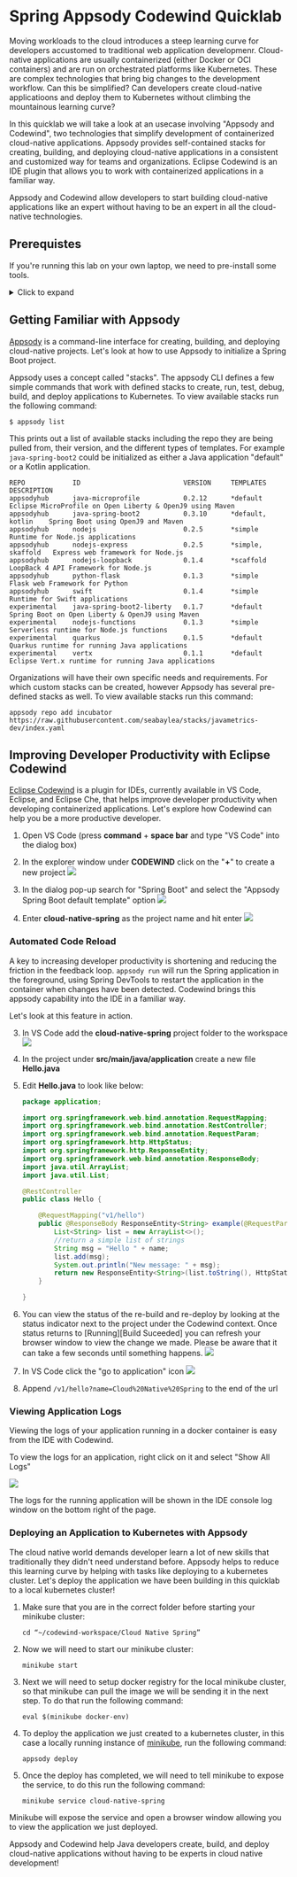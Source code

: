 # Spring Appsody Codewind Quicklab

Moving workloads to the cloud introduces a steep learning curve for developers accustomed to traditional web application developmenr. Cloud-native applications are usually containerized (either Docker or OCI containers) and are run on orchestrated platforms like Kubernetes. These are complex technologies that bring big changes to the development workflow. Can this be simplified? Can developers create cloud-native applicatioons and deploy them to Kubernetes without climbing the mountainous learning curve? 

In this quicklab we will take a look at an usecase involving "Appsody and Codewind", two technologies that simplify development of containerized cloud-native applications. Appsody provides self-contained stacks for creating, building, and deploying cloud-native applications in a consistent and customized way for teams and organizations. Eclipse Codewind is an IDE plugin that allows you to work with containerized applications in a familiar way.

Appsody and Codewind allow developers to start building cloud-native applications like an expert without having to be an expert in all the cloud-native technologies. 

## Prerequistes

If you're running this lab on your own laptop, we need to pre-install some tools.

<details>
  <summary>Click to expand</summary>
  
### Configure Local System

This quicklab requires the following tools: 

1. Install Docker
2. Install minikube
3. Install Appsody
4. Install VS Code
5. Install VS Code codewind extension
6. Install VS Code java extension

We recommend working with the latest available version of each.

</details>

## Getting Familiar with Appsody

[Appsody](https://appsody.dev/) is a command-line interface for creating, building, and deploying cloud-native projects. Let's look at how to use Appsody to initialize a Spring Boot project. 

Appsody uses a concept called "stacks". The appsody CLI defines a few simple commands that work with defined stacks to create, run, test, debug, build, and deploy applications to Kubernetes. To view available stacks run the following command:

```
$ appsody list
```

This prints out a list of available stacks including the repo they are being pulled from, their version, and the different types of templates. For example `java-spring-boot2` could be initialized as either a Java application "default" or a Kotlin application.

```
REPO        	ID                       	VERSION  	TEMPLATES        	DESCRIPTION                                              
appsodyhub  	java-microprofile        	0.2.12   	*default         	Eclipse MicroProfile on Open Liberty & OpenJ9 using Maven
appsodyhub  	java-spring-boot2        	0.3.10   	*default, kotlin 	Spring Boot using OpenJ9 and Maven                       
appsodyhub  	nodejs                   	0.2.5    	*simple          	Runtime for Node.js applications                         
appsodyhub  	nodejs-express           	0.2.5    	*simple, skaffold	Express web framework for Node.js                        
appsodyhub  	nodejs-loopback          	0.1.4    	*scaffold        	LoopBack 4 API Framework for Node.js                     
appsodyhub  	python-flask             	0.1.3    	*simple          	Flask web Framework for Python                           
appsodyhub  	swift                    	0.1.4    	*simple          	Runtime for Swift applications                           
experimental	java-spring-boot2-liberty	0.1.7    	*default         	Spring Boot on Open Liberty & OpenJ9 using Maven         
experimental	nodejs-functions         	0.1.3    	*simple          	Serverless runtime for Node.js functions                 
experimental	quarkus                  	0.1.5    	*default         	Quarkus runtime for running Java applications            
experimental	vertx                    	0.1.1    	*default         	Eclipse Vert.x runtime for running Java applications   
```

Organizations will have their own specific needs and requirements. For which custom stacks can be created, however Appsody has several pre-defined stacks as well. To view available stacks run this command:

``` 
appsody repo add incubator https://raw.githubusercontent.com/seabaylea/stacks/javametrics-dev/index.yaml
```

## Improving Developer Productivity with Eclipse Codewind

[Eclipse Codewind](https://www.eclipse.org/codewind/) is a plugin for IDEs, currently available in VS Code, Eclipse, and Eclipse Che, that helps improve developer productivity when developing containerized applications. Let's explore how Codewind can help you be a more productive developer.

1. Open VS Code (press **command** + **space bar** and type "VS Code" into the dialog box)
2. In the explorer window under **CODEWIND** click on the "**+**" to create a new project
![](images/codewind-explorer.png)

3. In the dialog pop-up search for "Spring Boot" and select the "Appsody Spring Boot default template" option
![](images/codewind-new-project-part3.png)

4. Enter **cloud-native-spring** as the project name and hit enter
![](images/codewind-explorer-new.png)

### Automated Code Reload

A key to increasing developer productivity is shortening and reducing the friction in the feedback loop. `appsody run` will run the Spring application in the foreground, using Spring DevTools to restart the application in the container when changes have been detected. Codewind brings this appsody capability into the IDE in a familiar way.  

Let's look at this feature in action.

3. In VS Code add the **cloud-native-spring** project folder to the workspace
	![](images/add-project.png)
4. 	In the project under **src/main/java/application** create a new file **Hello.java**
5. Edit **Hello.java** to look like below:
	
	```java
	package application;
	
	import org.springframework.web.bind.annotation.RequestMapping;
	import org.springframework.web.bind.annotation.RestController;
	import org.springframework.web.bind.annotation.RequestParam;
	import org.springframework.http.HttpStatus;
	import org.springframework.http.ResponseEntity;
	import org.springframework.web.bind.annotation.ResponseBody;
	import java.util.ArrayList;
	import java.util.List;
	
	@RestController
	public class Hello {
	
	    @RequestMapping("v1/hello")
	    public @ResponseBody ResponseEntity<String> example(@RequestParam("name") String name) {
	        List<String> list = new ArrayList<>();
	        //return a simple list of strings
	        String msg = "Hello " + name;
	        list.add(msg);
	        System.out.println("New message: " + msg);
	        return new ResponseEntity<String>(list.toString(), HttpStatus.OK);
	    }
	
	}
	```
6. You can view the status of the re-build and re-deploy by looking at the status indicator next to the project under the Codewind context. Once status returns to [Running][Build Suceeded] you can refresh your browser window to view the change we made. Please be aware that it can take a few seconds until something happens. 
	![](images/project-status.png)	
1. In VS Code click the "go to application" icon	![](images/open-project.png)
2. Append `/v1/hello?name=Cloud%20Native%20Spring` to the end of the url

### Viewing Application Logs

Viewing the logs of your application running in a docker container is easy from the IDE with Codewind. 

To view the logs for an application, right click on it and select "Show All Logs" 

![](images/show-logs-new.png)

The logs for the running application will be shown in the IDE console log window on the bottom right of the page. 

### Deploying an Application to Kubernetes with Appsody 

The cloud native world demands developer learn a lot of new skills that traditionally they didn't need understand before. Appsody helps to reduce this learning curve by helping with tasks like deploying to a kubernetes cluster. Let's deploy the application we have been building in this quicklab to a local kubernetes cluster!

1. Make sure that you are in the correct folder before starting your minikube cluster: 

	```
	cd “~/codewind-workspace/Cloud Native Spring”
	```

1. Now we will need to start our minikube cluster:

	```
	minikube start
	```

1. Next we will need to setup docker registry for the local minikube cluster, so that minikube can pull the image we will be sending it in the next step. To do that run the following command:

	```
	eval $(minikube docker-env)
	```

1. To deploy the application we just created to a kubernetes cluster, in this case a locally running instance of [minikube](https://github.com/kubernetes/minikube), run the following command:

	```
	appsody deploy
	``` 

1. Once the deploy has completed, we will need to tell minikube to expose the service, to do this run the following command:

	```
	minikube service cloud-native-spring
	```

Minikube will expose the service and open a browser window allowing you to view the application we just deployed.

Appsody and Codewind help Java developers create, build, and deploy cloud-native applications without having to be experts in cloud native development!

